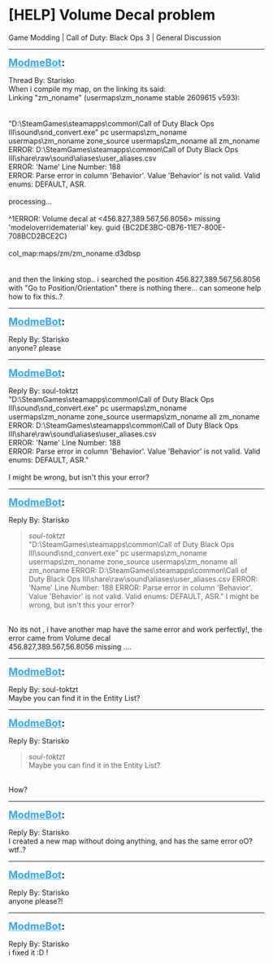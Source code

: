 # [HELP] Volume Decal problem
Game Modding | Call of Duty: Black Ops 3 | General Discussion

---
<strong style="font-size: 1.4em;"><span style="text-decoration: underline;text-decoration-color: #34a7f9;"><span style="color:#34a7f9;">ModmeBot</span></span>:</strong>

<p>Thread By: Starisko<br />When i compile my map, on the linking its said:<br />Linking &quot;zm_noname&quot; (usermaps\zm_noname stable 2609615 v593):<br /> <br /> <br />&quot;D:\SteamGames\steamapps\common\Call of Duty Black Ops III\sound\snd_convert.exe&quot; pc usermaps\zm_noname usermaps\zm_noname zone_source usermaps\zm_noname all zm_noname<br />ERROR: D:\SteamGames\steamapps\common\Call of Duty Black Ops III\share\raw\sound\aliases\user_aliases.csv<br />ERROR: &#39;Name&#39; Line Number: 188<br />ERROR: Parse error in column &#39;Behavior&#39;. Value &#39;Behavior&#39; is not valid. Valid enums: DEFAULT, ASR.<br /> <br />processing...<br /> <br />^1ERROR: Volume decal at &lt;456.827,389.567,56.8056&gt; missing &#39;modeloverridematerial&#39; key. guid {BC2DE3BC-0B76-11E7-800E-708BCD2BCE2C}<br /> <br />col_map:maps/zm/zm_noname.d3dbsp<br /> <br /> <br />and then the linking stop.. i searched the position 456.827,389.567,56.8056 with &quot;Go to Position/Orientation&quot; there is nothing there... can someone help how to fix this..?</p>

---
<strong style="font-size: 1.4em;"><span style="text-decoration: underline;text-decoration-color: #34a7f9;"><span style="color:#34a7f9;">ModmeBot</span></span>:</strong>

<p>Reply By: Starisko<br />anyone? please</p>

---
<strong style="font-size: 1.4em;"><span style="text-decoration: underline;text-decoration-color: #34a7f9;"><span style="color:#34a7f9;">ModmeBot</span></span>:</strong>

<p>Reply By: soul-toktzt<br />&quot;D:\SteamGames\steamapps\common\Call of Duty Black Ops III\sound\snd_convert.exe&quot; pc usermaps\zm_noname usermaps\zm_noname zone_source usermaps\zm_noname all zm_noname<br />ERROR: D:\SteamGames\steamapps\common\Call of Duty Black Ops III\share\raw\sound\aliases\user_aliases.csv<br />ERROR: &#39;Name&#39; Line Number: 188<br />ERROR: Parse error in column &#39;Behavior&#39;. Value &#39;Behavior&#39; is not valid. Valid enums: DEFAULT, ASR.&quot;<br /> <br />I might be wrong, but isn&#39;t this your error?</p>

---
<strong style="font-size: 1.4em;"><span style="text-decoration: underline;text-decoration-color: #34a7f9;"><span style="color:#34a7f9;">ModmeBot</span></span>:</strong>

<p>Reply By: Starisko<br /><blockquote><em>soul-toktzt</em><br />&quot;D:\SteamGames\steamapps\common\Call of Duty Black Ops III\sound\snd_convert.exe&quot; pc usermaps\zm_noname usermaps\zm_noname zone_source usermaps\zm_noname all zm_noname ERROR: D:\SteamGames\steamapps\common\Call of Duty Black Ops III\share\raw\sound\aliases\user_aliases.csv ERROR: &#39;Name&#39; Line Number: 188 ERROR: Parse error in column &#39;Behavior&#39;. Value &#39;Behavior&#39; is not valid. Valid enums: DEFAULT, ASR.&quot;   I might be wrong, but isn&#39;t this your error?</blockquote><br /> No its not , i have another map have the same error and work perfectly!, the error came from Volume decal <br />456.827,389.567,56.8056 missing ....</p>

---
<strong style="font-size: 1.4em;"><span style="text-decoration: underline;text-decoration-color: #34a7f9;"><span style="color:#34a7f9;">ModmeBot</span></span>:</strong>

<p>Reply By: soul-toktzt<br />Maybe you can find it in the Entity List?</p>

---
<strong style="font-size: 1.4em;"><span style="text-decoration: underline;text-decoration-color: #34a7f9;"><span style="color:#34a7f9;">ModmeBot</span></span>:</strong>

<p>Reply By: Starisko<br /><blockquote><em>soul-toktzt</em><br />Maybe you can find it in the Entity List?</blockquote><br /> How?</p>

---
<strong style="font-size: 1.4em;"><span style="text-decoration: underline;text-decoration-color: #34a7f9;"><span style="color:#34a7f9;">ModmeBot</span></span>:</strong>

<p>Reply By: Starisko<br />I created a new map without doing anything, and has the same error oO? wtf..?</p>

---
<strong style="font-size: 1.4em;"><span style="text-decoration: underline;text-decoration-color: #34a7f9;"><span style="color:#34a7f9;">ModmeBot</span></span>:</strong>

<p>Reply By: Starisko<br />anyone please?!</p>

---
<strong style="font-size: 1.4em;"><span style="text-decoration: underline;text-decoration-color: #34a7f9;"><span style="color:#34a7f9;">ModmeBot</span></span>:</strong>

<p>Reply By: Starisko<br />i fixed it :D !</p>
